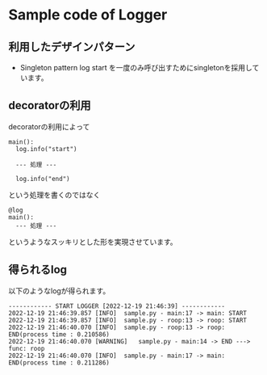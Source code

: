 # Sample code of Logger

## 利用したデザインパターン
- Singleton pattern
log start を一度のみ呼び出すためにsingletonを採用しています。

## decoratorの利用
decoratorの利用によって
```
main():
  log.info("start")

  --- 処理 ---

  log.info("end")
```

という処理を書くのではなく

```
@log
main():
  --- 処理 ---
```

というようなスッキリとした形を実現させています。

## 得られるlog
以下のようなlogが得られます。
```
------------ START LOGGER [2022-12-19 21:46:39] ------------
2022-12-19 21:46:39.857 [INFO]	sample.py - main:17 -> main: START
2022-12-19 21:46:39.857 [INFO]	sample.py - roop:13 -> roop: START
2022-12-19 21:46:40.070 [INFO]	sample.py - roop:13 -> roop: END(process time : 0.210586)
2022-12-19 21:46:40.070 [WARNING]	sample.py - main:14 -> END ---> func: roop
2022-12-19 21:46:40.070 [INFO]	sample.py - main:17 -> main: END(process time : 0.211286)
```